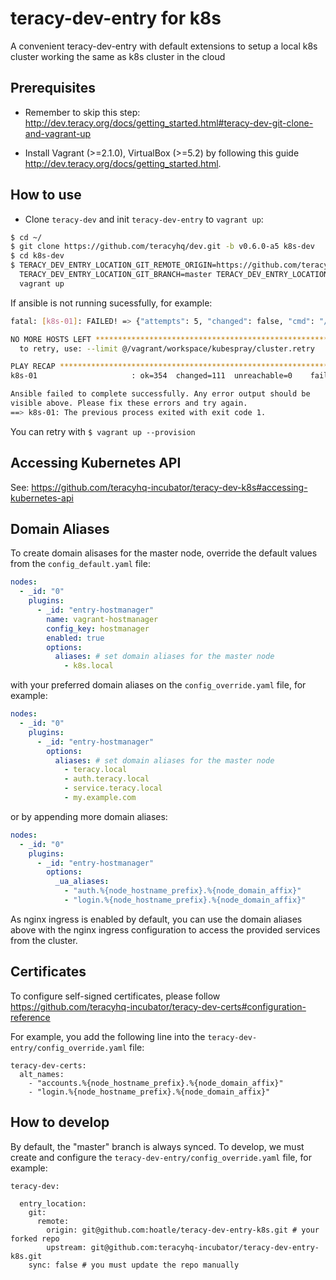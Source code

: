 # teracy-dev-entry for k8s

A convenient teracy-dev-entry with default extensions to setup a local k8s cluster working the same as
k8s cluster in the cloud


## Prerequisites

- Remember to skip this step: http://dev.teracy.org/docs/getting_started.html#teracy-dev-git-clone-and-vagrant-up

- Install Vagrant (>=2.1.0), VirtualBox (>=5.2) by following this guide http://dev.teracy.org/docs/getting_started.html.


## How to use

- Clone `teracy-dev` and init `teracy-dev-entry` to `vagrant up`:

```bash
$ cd ~/
$ git clone https://github.com/teracyhq/dev.git -b v0.6.0-a5 k8s-dev
$ cd k8s-dev
$ TERACY_DEV_ENTRY_LOCATION_GIT_REMOTE_ORIGIN=https://github.com/teracyhq-incubator/teracy-dev-entry-k8s.git \
  TERACY_DEV_ENTRY_LOCATION_GIT_BRANCH=master TERACY_DEV_ENTRY_LOCATION_SYNC=true \
  vagrant up
```


If ansible is not running sucessfully, for example:

```bash
fatal: [k8s-01]: FAILED! => {"attempts": 5, "changed": false, "cmd": "/usr/local/bin/kubectl get secrets -o custom-columns=name:{.metadata.name} --no-headers | grep -m1 default-token", "delta": "0:00:00.190677", "end": "2018-07-26 15:30:33.207118", "msg": "non-zero return code", "rc": 1, "start": "2018-07-26 15:30:33.016441", "stderr": "", "stderr_lines": [], "stdout": "", "stdout_lines": []}

NO MORE HOSTS LEFT *************************************************************
  to retry, use: --limit @/vagrant/workspace/kubespray/cluster.retry

PLAY RECAP *********************************************************************
k8s-01                     : ok=354  changed=111  unreachable=0    failed=1

Ansible failed to complete successfully. Any error output should be
visible above. Please fix these errors and try again.
==> k8s-01: The previous process exited with exit code 1.
```

You can retry with `$ vagrant up --provision`


## Accessing Kubernetes API

See: https://github.com/teracyhq-incubator/teracy-dev-k8s#accessing-kubernetes-api


## Domain Aliases

To create domain alisases for the master node, override the default values from the
`config_default.yaml` file:

```yaml
nodes:
  - _id: "0"
    plugins:
      - _id: "entry-hostmanager"
        name: vagrant-hostmanager
        config_key: hostmanager
        enabled: true
        options:
          aliases: # set domain aliases for the master node
            - k8s.local
```

with your preferred domain aliases on the `config_override.yaml` file, for example:

```yaml
nodes:
  - _id: "0"
    plugins:
      - _id: "entry-hostmanager"
        options:
          aliases: # set domain aliases for the master node
            - teracy.local
            - auth.teracy.local
            - service.teracy.local
            - my.example.com
```

or by appending more domain aliases:


```yaml
nodes:
  - _id: "0"
    plugins:
      - _id: "entry-hostmanager"
        options:
          _ua_aliases:
            - "auth.%{node_hostname_prefix}.%{node_domain_affix}"
            - "login.%{node_hostname_prefix}.%{node_domain_affix}"
```


As nginx ingress is enabled by default, you can use the domain aliases above with the nginx ingress
configuration to access the provided services from the cluster.


## Certificates

To configure self-signed certificates, please follow https://github.com/teracyhq-incubator/teracy-dev-certs#configuration-reference

For example, you add the following line into the `teracy-dev-entry/config_override.yaml` file:

```
teracy-dev-certs:
  alt_names:
    - "accounts.%{node_hostname_prefix}.%{node_domain_affix}"
    - "login.%{node_hostname_prefix}.%{node_domain_affix}"
```

## How to develop

By default, the "master" branch is always synced. To develop, we must create and configure the `teracy-dev-entry/config_override.yaml` file, for example:


```
teracy-dev:

  entry_location:
    git:
      remote:
        origin: git@github.com:hoatle/teracy-dev-entry-k8s.git # your forked repo
        upstream: git@github.com:teracyhq-incubator/teracy-dev-entry-k8s.git
    sync: false # you must update the repo manually
```
